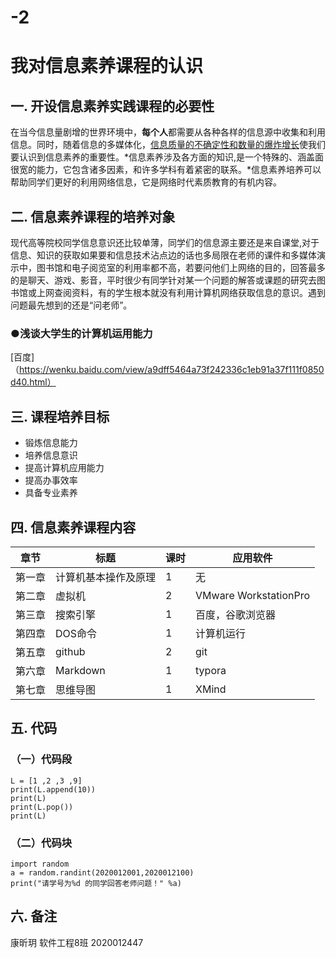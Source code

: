 # -2
# **我对信息素养课程的认识**
## 一. 开设信息素养实践课程的必要性

  在当今信息量剧增的世界环境中，**每个人**都需要从各种各样的信息源中收集和利用信息。同时，随着信息的多媒体化，<u>信息质量的不确定性和数量的爆炸增长</u>使我们要认识到信息素养的重要性。*信息素养涉及各方面的知识,是一个特殊的、涵盖面很宽的能力，它包含诸多因素，和许多学科有着紧密的联系。*信息素养培养可以帮助同学们更好的利用网络信息，它是网络时代素质教育的有机内容。  
  ## 二. 信息素养课程的培养对象  
  现代高等院校同学信息意识还比较单薄，同学们的信息源主要还是来自课堂,对于信息、知识的获取如果要和信息技术沾点边的话也多局限在老师的课件和多媒体演示中，图书馆和电子阅览室的利用率都不高，若要问他们上网络的目的，回答最多的是聊天、游戏、影音，平时很少有同学针对某一个问题的解答或课题的研究去图书馆或上网查阅资料，有的学生根本就没有利用计算机网络获取信息的意识。遇到问题最先想到的还是“问老师”。
  ### ●浅谈大学生的计算机运用能力  
  [百度]（https://wenku.baidu.com/view/a9dff5464a73f242336c1eb91a37f111f0850d40.html）
  ## 三. 课程培养目标  
  + 锻炼信息能力  
  + 培养信息意识  
  + 提高计算机应用能力  
  + 提高办事效率  
  + 具备专业素养  
## 四. 信息素养课程内容  

| 章节   | 标题                 | 课时 | 应用软件              |
| ------ | -------------------- | ---- | --------------------- |
| 第一章 | 计算机基本操作及原理 | 1    | 无                    |
| 第二章 | 虚拟机               | 2    | VMware WorkstationPro |
| 第三章 | 搜索引擎             | 1    | 百度，谷歌浏览器      |
| 第四章 | DOS命令              | 1    | 计算机运行            |
| 第五章 | github               | 2    | git                   |
| 第六章 | Markdown             | 1    | typora                |
| 第七章 | 思维导图             | 1    | XMind                 |

## 五. 代码  
  ### （一）代码段  
    L = [1 ,2 ,3 ,9]
    print(L.append(10))
    print(L)
    print(L.pop())
    print(L)  
  ### （二）代码块  
  `import random`  
  `a = random.randint(2020012001,2020012100)`  
  `print("请学号为%d 的同学回答老师问题！" %a)`  
  
## 六. 备注 
  康昕玥  软件工程8班  2020012447
